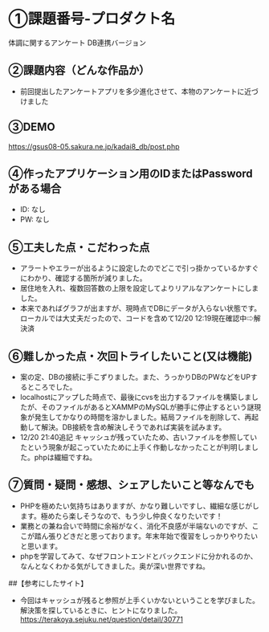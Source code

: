 # ①課題番号-プロダクト名

体調に関するアンケート DB連携バージョン

## ②課題内容（どんな作品か）

- 前回提出したアンケートアプリを多少進化させて、本物のアンケートに近づけました

## ③DEMO

https://gsus08-05.sakura.ne.jp/kadai8_db/post.php

## ④作ったアプリケーション用のIDまたはPasswordがある場合

- ID: なし
- PW: なし

## ⑤工夫した点・こだわった点

- アラートやエラーが出るように設定したのでどこで引っ掛かっているかすぐにわかり、確認する箇所が減りました。
- 居住地を入れ、複数回答数の上限を設定してよりリアルなアンケートにしました。
- 本来であればグラフが出ますが、現時点でDBにデータが入らない状態です。ローカルでは大丈夫だったので、コードを含めて12/20 12:19現在確認中⇨解決済

## ⑥難しかった点・次回トライしたいこと(又は機能)

- 案の定、DBの接続に手こずりました。また、うっかりDBのPWなどをUPするところでした。
- localhostにアップした時点で、最後にcvsを出力するファイルを構築しましたが、そのファイルがあるとXAMMPのMySQLが勝手に停止するという謎現象が発生してかなりの時間を溶かしました。結局ファイルを削除して、再起動して解決。DB接続を含め解決しそうであれば実装を試みます。
- 12/20 21:40追記 キャッシュが残っていたため、古いファイルを参照していたという現象が起こっていたために上手く作動しなかったことが判明しました。phpは繊細ですね。

## ⑦質問・疑問・感想、シェアしたいこと等なんでも

- PHPを極めたい気持ちはありますが、かなり難しいですし、繊細な感じがします。極めたら楽しそうなので、もう少し仲良くなりたいです！
- 業務との兼ね合いで時間に余裕がなく、消化不良感が半端ないのですが、ここが踏ん張りどきだと思っております。年末年始で復習をしっかりやりたいと思います。
- phpを学習してみて、なぜフロントエンドとバックエンドに分かれるのか、なんとなくわかる気がしてきました。奥が深い世界ですね。

##【参考にしたサイト】
- 今回はキャッシュが残ると参照が上手くいかないということを学びました。解決策を探しているときに、ヒントになりました。
https://terakoya.sejuku.net/question/detail/30771